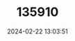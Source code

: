 ---
title: "135910"
category: "Zhangixalus minimus"
draft: false
date: 2024-02-22 13:03:51
languages:
  Chinese: ["倭树蛙"]
  English: ["Minimal Treefrog"]
---